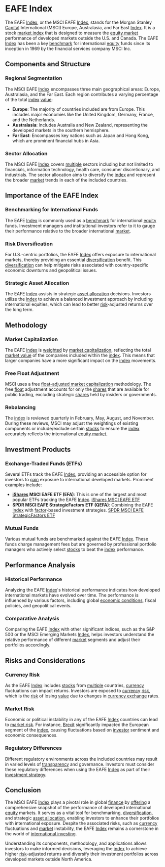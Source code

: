 # EAFE Index

The EAFE [Index](../i/index_instrument.md), or the MSCI EAFE [Index](../i/index_instrument.md), stands for the Morgan Stanley [Capital](../c/capital.md) International (MSCI) Europe, Australasia, and Far East [Index](../i/index_instrument.md). It is a stock [market index](../m/market_index.md) that is designed to measure the [equity market](../e/equity_market.md) performance of developed markets outside the U.S. and Canada. The EAFE [Index](../i/index_instrument.md) has been a key [benchmark](../b/benchmark.md) for international [equity](../e/equity.md) funds since its inception in 1969 by the financial services company MSCI Inc.

## Components and Structure

### Regional Segmentation
The MSCI EAFE [Index](../i/index_instrument.md) encompasses three main geographical areas: Europe, Australasia, and the Far East. Each region contributes a varying percentage of the total [index](../i/index_instrument.md) [value](../v/value.md):
- **Europe**: The majority of countries included are from Europe. This includes major economies like the United Kingdom, Germany, France, and the Netherlands.
- **Australasia**: Includes Australia and New Zealand, representing the developed markets in the southern hemisphere.
- **Far East**: Encompasses key nations such as Japan and Hong Kong, which are prominent financial hubs in Asia.

### Sector Allocation
The MSCI EAFE [Index](../i/index_instrument.md) covers [multiple](../m/multiple.md) sectors including but not limited to financials, information technology, health care, consumer discretionary, and industrials. The sector allocation aims to diversify the [index](../i/index_instrument.md) and represent the broader [market](../m/market.md) trends in each of the included countries.

## Importance of the EAFE Index

### Benchmarking for International Funds
The EAFE [Index](../i/index_instrument.md) is commonly used as a [benchmark](../b/benchmark.md) for international [equity](../e/equity.md) funds. Investment managers and institutional investors refer to it to gauge their performance relative to the broader international [market](../m/market.md).

### Risk Diversification
For U.S.-centric portfolios, the EAFE [Index](../i/index_instrument.md) offers exposure to international markets, thereby providing an essential [diversification](../d/diversification.md) benefit. This [diversification](../d/diversification.md) can help mitigate risks associated with country-specific economic downturns and geopolitical issues.

### Strategic Asset Allocation
The EAFE [Index](../i/index_instrument.md) assists in strategic [asset allocation](../a/asset_allocation.md) decisions. Investors utilize the [index](../i/index_instrument.md) to achieve a balanced investment approach by including international equities, which can lead to better [risk](../r/risk.md)-adjusted returns over the long term.

## Methodology

### Market Capitalization
The EAFE [Index](../i/index_instrument.md) is [weighted](../w/weighted.md) by [market capitalization](../m/market_capitalization.md), reflecting the total [market value](../m/market_value.md) of the companies included within the [index](../i/index_instrument.md). This means that larger companies have a more significant impact on the [index](../i/index_instrument.md) movements.

### Free Float Adjustment
MSCI uses a free [float-adjusted market capitalization](../f/float-adjusted_market_capitalization.md) methodology. The free [float](../f/float.md) adjustment accounts for only the [shares](../s/shares.md) that are available for public trading, excluding strategic [shares](../s/shares.md) held by insiders or governments.

### Rebalancing
The [index](../i/index_instrument.md) is reviewed quarterly in February, May, August, and November. During these reviews, MSCI may adjust the weightings of existing components or include/exclude certain [stocks](../s/stock.md) to ensure the [index](../i/index_instrument.md) accurately reflects the international [equity market](../e/equity_market.md).

## Investment Products

### Exchange-Traded Funds (ETFs)
Several ETFs track the EAFE [Index](../i/index_instrument.md), providing an accessible option for investors to [gain](../g/gain.md) exposure to international developed markets. Prominent examples include:
- **[iShares](../i/ishares.md) MSCI EAFE ETF (EFA)**: This is one of the largest and most popular ETFs tracking the EAFE [Index](../i/index_instrument.md). [iShares MSCI EAFE ETF](https://www.ishares.com/us/products/239623/)
- **SPDR MSCI EAFE StrategicFactors ETF (QEFA)**: Combining the EAFE [Index](../i/index_instrument.md) with [factor](../f/factor.md)-based investment strategies. [SPDR MSCI EAFE StrategicFactors ETF](https://www.ssga.com/us/en/individual/etfs/funds/spdr-msci-eafe-strategicfactors-etf-qefa)

### Mutual Funds
Various mutual funds are benchmarked against the EAFE [Index](../i/index_instrument.md). These funds charge management fees but are governed by professional portfolio managers who actively select [stocks](../s/stock.md) to beat the [index](../i/index_instrument.md) performance.

## Performance Analysis

### Historical Performance
Analyzing the EAFE [Index](../i/index_instrument.md)'s historical performance indicates how developed international markets have evolved over time. The performance is influenced by various factors, including global [economic conditions](../e/economic_conditions.md), fiscal policies, and geopolitical events.

### Comparative Analysis
Comparing the EAFE [Index](../i/index_instrument.md) with other significant indices, such as the S&P 500 or the MSCI Emerging Markets [Index](../i/index_instrument.md), helps investors understand the relative performance of different [market](../m/market.md) segments and adjust their portfolios accordingly.

## Risks and Considerations

### Currency Risk
As the EAFE [Index](../i/index_instrument.md) includes [stocks](../s/stock.md) from [multiple](../m/multiple.md) countries, [currency](../c/currency.md) fluctuations can impact returns. Investors are exposed to [currency](../c/currency.md) [risk](../r/risk.md), which is the [risk](../r/risk.md) of losing [value](../v/value.md) due to changes in [currency exchange](../c/currency_exchange.md) rates.

### Market Risk
Economic or political instability in any of the EAFE [Index](../i/index_instrument.md) countries can lead to [market risk](../m/market_risk.md). For instance, [Brexit](../b/brexit.md) significantly impacted the European segment of the [index](../i/index_instrument.md), causing fluctuations based on [investor](../i/investor.md) sentiment and economic consequences.

### Regulatory Differences
Different regulatory environments across the included countries may result in varied levels of [transparency](../t/transparency.md) and governance. Investors must consider these regulatory differences when using the EAFE [Index](../i/index_instrument.md) as part of their [investment strategy](../i/investment_strategy.md).

## Conclusion

The MSCI EAFE [Index](../i/index_instrument.md) plays a pivotal role in global [finance](../f/finance.md) by [offering](../o/offering.md) a comprehensive snapshot of the performance of developed international [equity](../e/equity.md) markets. It serves as a vital tool for benchmarking, [diversification](../d/diversification.md), and strategic [asset allocation](../a/asset_allocation.md), enabling investors to enhance their portfolios with international exposure. Despite the associated risks, such as [currency](../c/currency.md) fluctuations and [market](../m/market.md) instability, the EAFE [Index](../i/index_instrument.md) remains a cornerstone in the world of [international investing](../i/international_investing.md). 

Understanding its components, methodology, and applications allows investors to make informed decisions, leveraging the [index](../i/index_instrument.md) to achieve higher [risk](../r/risk.md)-adjusted returns and diversify their investment portfolios across developed markets outside North America.